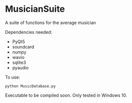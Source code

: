 # MusicianSuite
A suite of functions for the average musician

Dependencies needed:

- PyQt5
- soundcard
- numpy
- wavio
- sqlite3
- pyaudio

To use:
```
python MusicDatabase.py
```
Executable to be compiled soon. Only tested in Windows 10.
